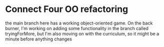 # Connect Four OO refactoring

the main branch here has a working object-oriented game. On the back burner, I'm working on adding some functionality in the branch called tryingForMore, but I'm also moving on with the curriculum, so it might be a minute before anything changes
